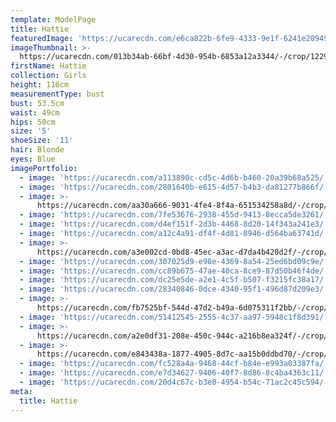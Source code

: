 ```yaml
---
template: ModelPage
title: Hattie
featuredImage: 'https://ucarecdn.com/e6ca822b-6fe9-4333-9e1f-6241e2094923/'
imageThumbnail: >-
  https://ucarecdn.com/013b34ab-66bf-4d30-954b-6853a12a3344/-/crop/1229x1126/13,0/-/preview/
firstName: Hattie
collection: Girls
height: 116cm
measurementType: bust
bust: 53.5cm
waist: 49cm
hips: 50cm
size: '5'
shoeSize: '11'
hair: Blonde
eyes: Blue
imagePortfolio:
  - image: 'https://ucarecdn.com/a113890c-cd5c-4d6b-b460-20a39b68a525/'
  - image: 'https://ucarecdn.com/2801640b-e615-4d57-b4b3-da81277b866f/'
  - image: >-
      https://ucarecdn.com/aa30a666-9031-4fe4-8f4a-651534258a8d/-/crop/1595x2400/400,0/-/preview/
  - image: 'https://ucarecdn.com/7fe53676-2938-455d-9413-8ecca5de3261/'
  - image: 'https://ucarecdn.com/d4ef151f-2d3b-4468-8d20-14f343a241e3/'
  - image: 'https://ucarecdn.com/a12c4a91-df4f-4d81-8946-d564ba63741d/'
  - image: >-
      https://ucarecdn.com/a3e002cd-0bd8-45ec-a3ac-d7da4b420d2f/-/crop/1590x2400/405,0/-/preview/
  - image: 'https://ucarecdn.com/307025d9-e98e-4369-8a54-25ed6bd09c9e/'
  - image: 'https://ucarecdn.com/cc89b675-47ae-40ca-8ce9-87d50b46f4de/'
  - image: 'https://ucarecdn.com/dc25e5de-a2e1-4c5f-b507-f3215fc38a17/'
  - image: 'https://ucarecdn.com/28340846-0dce-4340-95f1-496d87d209e3/'
  - image: >-
      https://ucarecdn.com/fb7525bf-544d-47d2-b49a-6d075311f2bb/-/crop/1580x2400/410,0/-/preview/
  - image: 'https://ucarecdn.com/51412545-2555-4c37-aa97-5948c1f8d391/'
  - image: >-
      https://ucarecdn.com/a2e0df31-208e-450c-944c-a216b8ea324f/-/crop/1585x2400/410,0/-/preview/
  - image: >-
      https://ucarecdn.com/e843438a-1877-4905-8d7c-aa15b0ddbd70/-/crop/2400x1930/0,235/-/preview/
  - image: 'https://ucarecdn.com/fc528a4a-9468-44cf-b84e-e993a03387fa/'
  - image: 'https://ucarecdn.com/e7d34627-9406-40f7-8d86-8c4ba4363c11/'
  - image: 'https://ucarecdn.com/20d4c67c-b3e0-4954-b54c-71ac2c45c594/'
meta:
  title: Hattie
---
```



